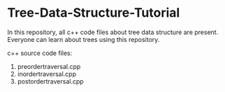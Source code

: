 # Tree-Data-Structure-Tutorial
In this repository, all c++ code files about tree data structure are present. Everyone can learn about trees using this repository.

c++ source code files:
1. preordertraversal.cpp
2. inordertraversal.cpp
3. postordertraversal.cpp
